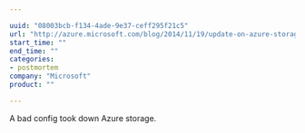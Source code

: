 ```yaml
---

uuid: "08003bcb-f134-4ade-9e37-ceff295f21c5"
url: "http://azure.microsoft.com/blog/2014/11/19/update-on-azure-storage-service-interruption/"
start_time: ""
end_time: ""
categories:
- postmortem
company: "Microsoft"
product: ""

---
```


A bad config took down Azure storage.
